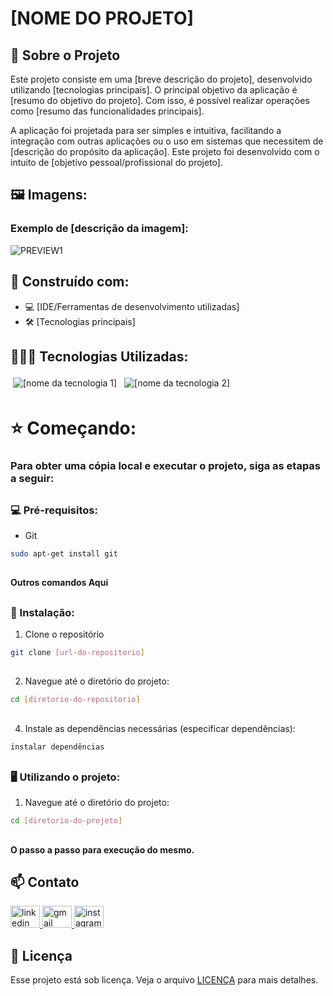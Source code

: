 # [NOME DO PROJETO]

## 🔎 Sobre o Projeto

Este projeto consiste em uma [breve descrição do projeto], desenvolvido utilizando [tecnologias principais]. O principal objetivo da aplicação é [resumo do objetivo do projeto]. Com isso, é possível realizar operações como [resumo das funcionalidades principais].

A aplicação foi projetada para ser simples e intuitiva, facilitando a integração com outras aplicações ou o uso em sistemas que necessitem de [descrição do propósito da aplicação]. Este projeto foi desenvolvido com o intuito de [objetivo pessoal/profissional do projeto].

##

## 🖼️ Imagens:

### Exemplo de [descrição da imagem]:

![PREVIEW1][preview-preview1]

##

## 🔨 Construído com:

* 💻 [IDE/Ferramentas de desenvolvimento utilizadas]
* 🛠️ [Tecnologias principais]

##

## 👨🏽‍💻 Tecnologias Utilizadas:

<img src="[link do badge de tecnologia 1]" alt="[nome da tecnologia 1]" style="vertical-align:top; margin:4px"> <img src="[link do badge de tecnologia 2]" alt="[nome da tecnologia 2]" style="vertical-align:top; margin:4px">

##

# ⭐️ Começando:

### Para obter uma cópia local e executar o projeto, siga as etapas a seguir:

##

### 💻 Pré-requisitos:

* Git

```sh
sudo apt-get install git
```

##

#### Outros comandos Aqui

##

### 🚀 Instalação:
 
1. Clone o repositório
```sh
git clone [url-do-repositorio]
```
##

2. Navegue até o diretório do projeto:
```sh
cd [diretorio-do-repositorio]
```
##


4. Instale as dependências necessárias (especificar dependências):
```sh
instalar dependências
```
##

<!-- USAGE EXAMPLES -->
### 🖥️ Utilizando o projeto:

1. Navegue até o diretório do projeto:
```sh
cd [diretorio-do-projeto]
```

##

#### O passo a passo para execução do mesmo.

##

<!-- CONTACT -->
## 📫 Contato

<div align="left">
  <a href="https://www.linkedin.com/in/marcus-césar-santos-pereira-70991a28a/" target="_blank">
    <img src="https://raw.githubusercontent.com/maurodesouza/profile-readme-generator/master/src/assets/icons/social/linkedin/default.svg" width="47" height="35" alt="linkedin logo"  />
  </a>
  <a href="contato.marcuscspereira@gmail.com" target="_blank">
    <img src="https://raw.githubusercontent.com/maurodesouza/profile-readme-generator/master/src/assets/icons/social/gmail/default.svg" width="47" height="35" alt="gmail logo"  />
  </a>
  <a href="https://www.instagram.com/_marcus.cesar/" target="_blank">
    <img src="https://raw.githubusercontent.com/maurodesouza/profile-readme-generator/master/src/assets/icons/social/instagram/default.svg" width="47" height="35" alt="instagram logo"  />
  </a>
</div>

<!-- Adicionar LINKS & IMAGES -->
[preview-preview1]: preview/preview_1.png

## 📝 Licença

Esse projeto está sob licença. Veja o arquivo [LICENÇA](LICENSE.md) para mais detalhes.


